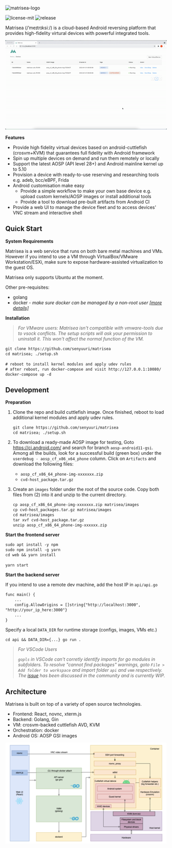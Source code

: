 ![matrisea-logo](https://user-images.githubusercontent.com/2610986/125149686-f9499a00-e16c-11eb-8af9-531d4331ddae.png)

![license-mit](https://img.shields.io/badge/license-MIT-green)
![release](https://img.shields.io/badge/release-pre--alpha-lightgrey)

Matrisea (/ˈmeɪtrɪksiː/) is a cloud-based Android reversing platform that provides high-fidelity virtural devices with powerful integrated tools. 

![demo](./docs/demo.gif)

**Features**
- Provide high fidelity virtual devices based on android-cuttlefish (crosvm+KVM) that guarantees full fidelity with Android framework
- Spin up multiple devices on demand and run them remotely or locally
- Support the latest AOSP (API level 28+) and Android mainline kernel up to 5.10
- Provision a device with ready-to-use reserving and researching tools e.g. adeb, bcc/eBPF, Frida
- Android customisation make easy
    - Provide a simple workflow to make your own base device e.g. upload custom kernels/AOSP images or install additional tools
    - Provide a tool to download pre-built artifacts from Android CI
- Provide a web UI to manage the device fleet and to access devices' VNC stream and interactive shell

## Quick Start

**System Requirements**

Matrisea is a web service that runs on both bare metal machines and VMs. However if you intend to use a VM through VirtualBox/VMware Workstation/ESXi, make sure to expose hardware-assisted virtualization to the guest OS.

Matrisea only supports Ubuntu at the moment.

Other pre-requisites:
- golang
- docker - *make sure docker can be managed by a non-root user [\[more details\]](https://docs.docker.com/engine/install/linux-postinstall/#manage-docker-as-a-non-root-user)*


**Installation**

> *For VMware users: Matrisea isn't compatible with vmware-tools due to vsock conflicts. The setup scripts will ask your permission to uninstall it. This won't affect the normal function of the VM.*

```
git clone https://github.com/senyuuri/matrisea
cd matrisea; ./setup.sh

# reboot to install kernel modules and apply udev rules
# after reboot, run docker-compose and visit http://127.0.0.1:10080/
docker-compose up -d
```

## Development

**Preparation**
1. Clone the repo and build cuttlefish image. Once finished, reboot to load additional kernel modules and apply udev rules.
    ```
    git clone https://github.com/senyuuri/matrisea
    cd matrisea; ./setup.sh
    ```
2. To download a ready-made AOSP image for testing, Goto https://ci.android.com/ and search for branch `aosp-android11-gsi`. Among all the builds, look for a successful build (green box) under the `userdebug - aosp_cf_x86_x64_phone` column. Click on `Artifacts` and download the following files:
    - `aosp_cf_x86_64_phone-img-xxxxxxx.zip`
    - `cvd-host_package.tar.gz`

3. Create an `images` folder under the root of the source code. Copy both files from (2) into it and unzip to the current directory.
   ```
   cp aosp_cf_x86_64_phone-img-xxxxxxx.zip matrisea/images
   cp cvd-host_packages.tar.gz matrisea/images
   cd matrisea/images
   tar xvf cvd-host_package.tar.gz
   unzip aosp_cf_x86_64_phone-img-xxxxxx.zip
   ```

**Start the frontend server**
```
sudo apt install -y npm
sudo npm install -g yarn
cd web && yarn install

yarn start
```

**Start the backend server**

If you intend to use a remote dev machine, add the host IP in `api/api.go`
```
func main() {
    ...
	config.AllowOrigins = []string{"http://localhost:3000", "http://your_ip_here:3000"}
    ...
}
```

Specify a local `DATA_DIR` for runtime storage (configs, images, VMs etc.)
```
cd api && DATA_DIR={...} go run .
```
> *For VSCode Users*
> 
> *`gopls` in VSCode can't corretly identify imports for go modules in subfolders. To resolve "cannot find packages" warnings, goto `File > Add folder to workspace` and import folder `api` and `vmm` respectively.*
> *The [issue](https://github.com/golang/go/issues/32394) has been discussed in the community and is currently WIP.*



## Architecture
Matrisea is built on top of a variety of open source technologies.
- Frontend: React, novnc, xterm.js
- Backend: Golang, Gin
- VM: crosvm-backed cuttlefish AVD, KVM
- Orchestration: docker
- Android OS: AOSP GSI images

![architecture](./docs/architecture.png)
